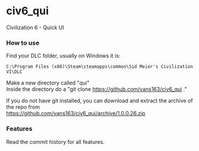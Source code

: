 # civ6_qui
Civilization 6 - Quick UI

### How to use
Find your DLC folder, usually on Windows it is:  
```
C:\Program Files (x86)\Steam\steamapps\common\Sid Meier's Civilization VI\DLC
```

Make a new directory called "qui"  
Inside the directory do a "git clone https://github.com/vans163/civ6_qui ."  
  
If you do not have git installed, you can download and extract the archive of the repo from  
https://github.com/vans163/civ6_qui/archive/1.0.0.26.zip

### Features

Read the commit history for all features.
